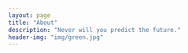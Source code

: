 ```yaml
---
layout: page
title: "About"
description: "Never will you predict the future."
header-img: "img/green.jpg"
---
```







